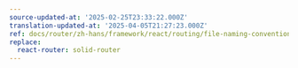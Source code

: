 ```yaml
---
source-updated-at: '2025-02-25T23:33:22.000Z'
translation-updated-at: '2025-04-05T21:27:23.000Z'
ref: docs/router/zh-hans/framework/react/routing/file-naming-conventions.md
replace:
  react-router: solid-router
---
```

